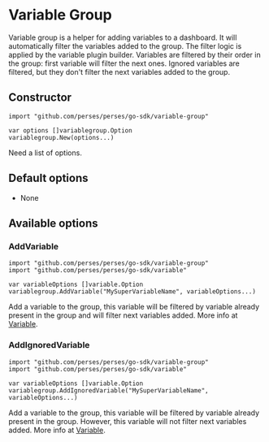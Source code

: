 # Variable Group

Variable group is a helper for adding variables to a dashboard. 
It will automatically filter the variables added to the group. 
The filter logic is applied by the variable plugin builder.
Variables are filtered by their order in the group: first variable will filter the next ones.
Ignored variables are filtered, but they don't filter the next variables added to the group.

## Constructor

```golang
import "github.com/perses/perses/go-sdk/variable-group"

var options []variablegroup.Option
variablegroup.New(options...)
```
Need a list of options.


## Default options

- None


## Available options

### AddVariable

```golang
import "github.com/perses/perses/go-sdk/variable-group"
import "github.com/perses/perses/go-sdk/variable"

var variableOptions []variable.Option
variablegroup.AddVariable("MySuperVariableName", variableOptions...)
```
Add a variable to the group, this variable will be filtered by variable already present in the group and will filter next variables added.
More info at [Variable](./variable.md).

### AddIgnoredVariable

```golang
import "github.com/perses/perses/go-sdk/variable-group"
import "github.com/perses/perses/go-sdk/variable"

var variableOptions []variable.Option
variablegroup.AddIgnoredVariable("MySuperVariableName", variableOptions...)
```
Add a variable to the group, this variable will be filtered by variable already present in the group. 
However, this variable will not filter next variables added. More info at [Variable](./variable.md).


